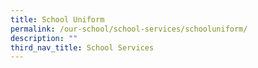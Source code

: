 ```yaml
---
title: School Uniform
permalink: /our-school/school-services/schooluniform/
description: ""
third_nav_title: School Services
---
```


